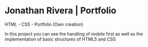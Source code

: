 # Jonathan Rivera | Portfolio

HTML - CSS - Portfolio (Own creation)

In this project you can see the handling of mobile first as well as the implementation of basic structures of HTML5 and CSS
